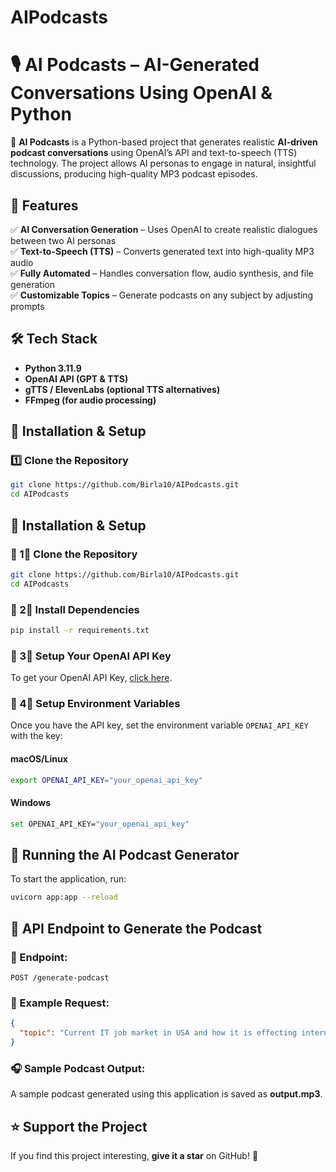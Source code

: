 # AIPodcasts

# 🎙️ AI Podcasts – AI-Generated Conversations Using OpenAI & Python  

🚀 **AI Podcasts** is a Python-based project that generates realistic **AI-driven podcast conversations** using OpenAI’s API and text-to-speech (TTS) technology. The project allows AI personas to engage in natural, insightful discussions, producing high-quality MP3 podcast episodes.  

## 📌 Features  
✅ **AI Conversation Generation** – Uses OpenAI to create realistic dialogues between two AI personas  
✅ **Text-to-Speech (TTS)** – Converts generated text into high-quality MP3 audio  
✅ **Fully Automated** – Handles conversation flow, audio synthesis, and file generation  
✅ **Customizable Topics** – Generate podcasts on any subject by adjusting prompts  

## 🛠️ Tech Stack  
- **Python 3.11.9**  
- **OpenAI API (GPT & TTS)**  
- **gTTS / ElevenLabs (optional TTS alternatives)**  
- **FFmpeg (for audio processing)**  

## 🚀 Installation & Setup  

### **1️⃣ Clone the Repository**  
```bash
git clone https://github.com/Birla10/AIPodcasts.git
cd AIPodcasts
```

## 🚀 Installation & Setup  

### 🔹 1⃣ Clone the Repository  
```bash
git clone https://github.com/Birla10/AIPodcasts.git
cd AIPodcasts
```

### 🔹 2⃣ Install Dependencies  
```bash
pip install -r requirements.txt
```

### 🔹 3⃣ Setup Your OpenAI API Key  
To get your OpenAI API Key, [click here](https://platform.openai.com/).

### 🔹 4⃣ Setup Environment Variables  
Once you have the API key, set the environment variable `OPENAI_API_KEY` with the key:  

#### **macOS/Linux**  
```bash
export OPENAI_API_KEY="your_openai_api_key"
```
#### **Windows**  
```bash
set OPENAI_API_KEY="your_openai_api_key"
```

## 🎤 Running the AI Podcast Generator  
To start the application, run:  
```bash
uvicorn app:app --reload
```

## 📁 API Endpoint to Generate the Podcast  

### **🎯 Endpoint:**  
```http
POST /generate-podcast
```

### **📌 Example Request:**  
```json
{
  "topic": "Current IT job market in USA and how it is effecting international students pursuing Masters in USA"
}
```

### **🎧 Sample Podcast Output:**  
A sample podcast generated using this application is saved as **output.mp3**.  


## ⭐ Support the Project  
If you find this project interesting, **give it a star** on GitHub! 🌟  

